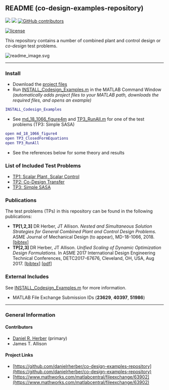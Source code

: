 ## README (co-design-examples-repository)

<!-- [![GitHub release](https://img.shields.io/github/release/danielrherber/co-design-examples-repository.svg)](https://github.com/danielrherber/co-design-examples-repository/releases/latest) -->
[![](https://img.shields.io/badge/language-matlab-EF963C.svg)](https://www.mathworks.com/products/matlab.html)
[![](https://img.shields.io/github/issues-raw/danielrherber/co-design-examples-repository.svg)](https://github.com/danielrherber/co-design-examples-repository/issues)
[![GitHub contributors](https://img.shields.io/github/contributors/danielrherber/co-design-examples-repository.svg)](https://github.com/danielrherber/co-design-examples-repository/graphs/contributors)

[![license](https://img.shields.io/github/license/danielrherber/co-design-examples-repository.svg)](https://github.com/danielrherber/co-design-examples-repository/blob/master/License)

This repository contains a number of combined plant and control design or *co-design* test problems.

![readme_image.svg](http://www.danielherber.com/img/projects/co-design-examples-repository/readme_image.svg)

---
### Install
- Download the [project files](https://github.com/danielrherber/co-design-examples-repository/archive/master.zip)
- Run [INSTALL_Codesign_Examples.m](INSTALL_Codesign_Examples.m) in the MATLAB Command Window *(automatically adds project files to your MATLAB path, downloads the required files, and opens an example)*
```matlab
INSTALL_Codesign_Examples
```
- See [md_18_1066_figure4m](examples/TP003.simple_SASA/md-18-1066/md_18_1066_figure4.m) and [TP3_RunAll.m](examples/TP003.simple_SASA/TP3_RunAll.m) for one of the test problems (TP3: Simple SASA)
```matlab
open md_18_1066_figure4
open TP3_ClosedFormEquations
open TP3_RunAll
```
- See the references below for some theory and results

### List of Included Test Problems
- [TP1: Scalar Plant, Scalar Control](examples/TP001.scalar_plant_scalar_control)
- [TP2: Co-Design Transfer](examples/TP002.co-design_transfer)
- [TP3: Simple SASA](examples/TP003.simple_SASA)

### Publications
The test problems (TPs) in this repository can be found in the following publications:
- **TP[1,2,3]** DR Herber, JT Allison. *Nested and Simultaneous Solution Strategies for General Combined Plant and Control Design Problems.* ASME Journal of Mechanical Design (to appear), MD-18-1066, 2018. [[bibtex]](http://systemdesign.illinois.edu/~systemdesign/bibtexbrowser.php?key=HerberX2&bib=esdl_refs.bib)
- **TP[2,3]** DR Herber, JT Allison. *Unified Scaling of Dynamic Optimization Design Formulations.* In ASME 2017 International Design Engineering Technical Conferences, DETC2017-67676, Cleveland, OH, USA, Aug 2017. [[bibtex]](http://systemdesign.illinois.edu/~systemdesign/bibtexbrowser.php?key=Herber2017c&bib=esdl_refs.bib) [[pdf]](http://systemdesign.illinois.edu/publications/Her17c.pdf)

### External Includes
See [INSTALL_Codesign_Examples.m](INSTALL_Codesign_Examples.m) for more information.
- MATLAB File Exchange Submission IDs (**23629**, **40397**, **51986**)

---
### General Information

#### Contributors
- [Daniel R. Herber](https://github.com/danielrherber) (primary)
- James T. Allison

#### Project Links
- [https://github.com/danielrherber/co-design-examples-repository](https://github.com/danielrherber/co-design-examples-repository)
- [https://www.mathworks.com/matlabcentral/fileexchange/63902](https://www.mathworks.com/matlabcentral/fileexchange/63902)